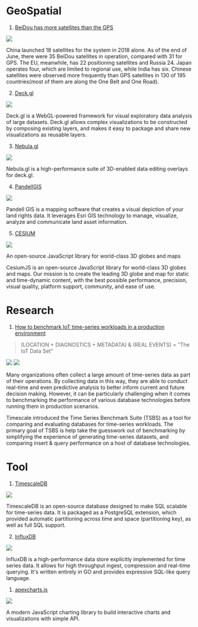 # GeoSpatial

1. [BeiDou has more satellites than the GPS](https://asia.nikkei.com/Business/China-tech/China-s-version-of-GPS-now-has-more-satellites-than-US-original)

![](https://www.ft.com/__origami/service/image/v2/images/raw/https%3A%2F%2Fs3-ap-northeast-1.amazonaws.com%2Fpsh-ex-ftnikkei-3937bb4%2Fimages%2F_aliases%2Farticleimage%2F9%2F0%2F9%2F5%2F22085909-4-eng-GB%2F20190808-Satellite-map.png?source=nar-cms)

China launched 18 satellites for the system in 2018 alone. As of the end of June, there were 35 BeiDou satellites in operation, compared with 31 for GPS. The EU, meanwhile, has 22 positioning satellites and Russia 24. Japan operates four, which are limited to regional use, while India has six. Chinese satellites were observed more frequently than GPS satellites in 130 of 195 countries(most of them are along the One Belt and One Road).

2. [Deck.gl](https://deck.gl/)

![](https://www.bram.us/wordpress/wp-content/uploads/2016/11/deck-gl.gif)

Deck.gl is a WebGL-powered framework for visual exploratory data analysis of large datasets. Deck.gl allows complex visualizations to be constructed by composing existing layers, and makes it easy to package and share new visualizations as reusable layers.

3. [Nebula.gl](https://nebula.gl/)

![](https://camo.githubusercontent.com/d154ce9f09fa956d79d670bc61414cdeef6171ad/68747470733a2f2f692e696d6775722e636f6d2f6252444c316f682e676966)

Nebula.gl is a high-performance suite of 3D-enabled data editing overlays for deck.gl.

4. [PandellGIS](https://www.pandell.com/energy/pandellgis/)

![](https://www.miningandexploration.ca/images/article_photos/pandell.jpg)

Pandell GIS is a mapping software that creates a visual depiction of your land rights data. It leverages Esri GIS technology to manage, visualize, analyze and communicate land asset information.

5. [CESIUM](https://cesiumjs.org/)

![](https://cesiumjs.org/images/CesiumViewer.jpg)

An open-source JavaScript library for world-class 3D globes and maps

CesiumJS is an open-source JavaScript library for world-class 3D globes and maps. Our mission is to create the leading 3D globe and map for static and time-dynamic content, with the best possible performance, precision, visual quality, platform support, community, and ease of use.

# Research

1. [How to benchmark IoT time-series workloads in a production environment](https://blog.timescale.com/blog/how-to-benchmark-iot-time-series-workloads-in-a-production-environment/)

> (LOCATION + DIAGNOSTICS + METADATA) & (REAL EVENTS) = “The IoT Data Set”

![](https://blog.timescale.com/content/images/2019/08/20190812_Timescale_Blog_TSBS_Truck--1-.jpg)
![](https://blog.timescale.com/content/images/2019/08/queries.png)

Many organizations often collect a large amount of time-series data as part of their operations. By collecting data in this way, they are able to conduct real-time and even predictive analysis to better inform current and future decision making. However, it can be particularly challenging when it comes to benchmarking the performance of various database technologies before running them in production scenarios.

Timescale introduced the Time Series Benchmark Suite (TSBS) as a tool for comparing and evaluating databases for time-series workloads. The primary goal of TSBS is help take the guesswork out of benchmarking by simplifying the experience of generating time-series datasets, and comparing insert & query performance on a host of database technologies.

# Tool

1. [TimescaleDB](https://github.com/timescale/timescaledb)

![](https://assets.iobeam.com/images/docs/illustration-hierarchy.svg)

TimescaleDB is an open-source database designed to make SQL scalable for time-series data. It is packaged as a PostgreSQL extension, which provided automatic partitioning across time and space (partitioning key), as well as full SQL support.

2. [InfluxDB](https://www.influxdata.com/products/influxdb-overview/)

![](https://www.influxdata.com/wp-content/uploads/2.0-Capture.gif)

InfluxDB is a high-performance data store explicitly implemented for time series data. It allows for high throughput ingest, compression and real-time querying. It's written entirely in GO and provides expressive SQL-like query language.

1. [apexcharts.js ](https://github.com/apexcharts/apexcharts.js)

![](https://camo.githubusercontent.com/74e7bd9769560cdaadbec5771ecd82c920fe3137/68747470733a2f2f617065786368617274732e636f6d2f6d656469612f617065786368617274732d62616e6e65722e706e67)

A modern JavaScript charting library to build interactive charts and visualizations with simple API.
